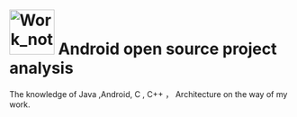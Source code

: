 # <img src="https://github.com/guoxiaoxing/android-open-source-project-analysis/raw/master/art/logo.png" alt="Work_note" width="80" height="80" align="bottom"/> Android open source project analysis

The knowledge of Java ,Android, C , C++ ， Architecture on the way of my work.

